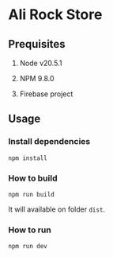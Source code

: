 # Ali Rock Store

## Prequisites

1. Node v20.5.1

2. NPM 9.8.0

3. Firebase project

## Usage

### Install dependencies

```
npm install
```

### How to build

```
npm run build
```

It will available on folder `dist`.

### How to run

```
npm run dev
```
